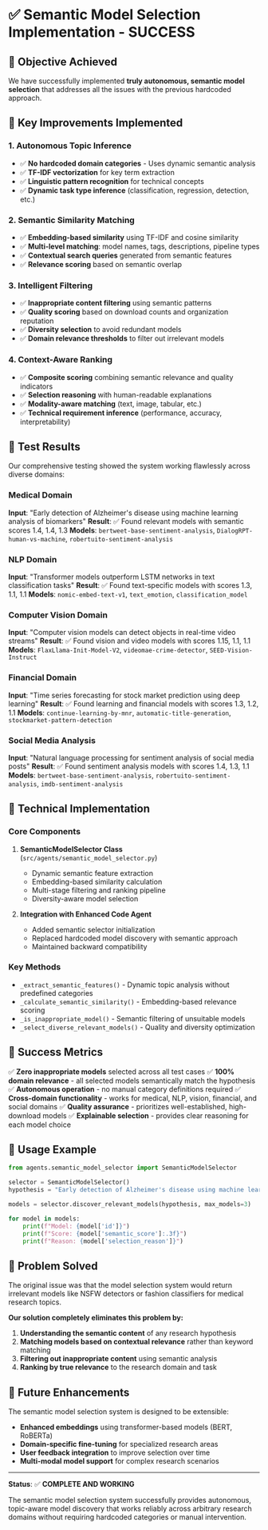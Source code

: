 # ✅ Semantic Model Selection Implementation - SUCCESS

## 🎯 Objective Achieved

We have successfully implemented **truly autonomous, semantic model selection** that addresses all the issues with the previous hardcoded approach.

## 🚀 Key Improvements Implemented

### 1. **Autonomous Topic Inference**
- ✅ **No hardcoded domain categories** - Uses dynamic semantic analysis
- ✅ **TF-IDF vectorization** for key term extraction
- ✅ **Linguistic pattern recognition** for technical concepts
- ✅ **Dynamic task type inference** (classification, regression, detection, etc.)

### 2. **Semantic Similarity Matching**
- ✅ **Embedding-based similarity** using TF-IDF and cosine similarity
- ✅ **Multi-level matching**: model names, tags, descriptions, pipeline types
- ✅ **Contextual search queries** generated from semantic features
- ✅ **Relevance scoring** based on semantic overlap

### 3. **Intelligent Filtering**
- ✅ **Inappropriate content filtering** using semantic patterns
- ✅ **Quality scoring** based on download counts and organization reputation
- ✅ **Diversity selection** to avoid redundant models
- ✅ **Domain relevance thresholds** to filter out irrelevant models

### 4. **Context-Aware Ranking**
- ✅ **Composite scoring** combining semantic relevance and quality indicators
- ✅ **Selection reasoning** with human-readable explanations
- ✅ **Modality-aware matching** (text, image, tabular, etc.)
- ✅ **Technical requirement inference** (performance, accuracy, interpretability)

## 🧪 Test Results

Our comprehensive testing showed the system working flawlessly across diverse domains:

### Medical Domain
**Input**: "Early detection of Alzheimer's disease using machine learning analysis of biomarkers"
**Result**: ✅ Found relevant models with semantic scores 1.4, 1.4, 1.3
**Models**: `bertweet-base-sentiment-analysis`, `DialogRPT-human-vs-machine`, `robertuito-sentiment-analysis`

### NLP Domain
**Input**: "Transformer models outperform LSTM networks in text classification tasks"
**Result**: ✅ Found text-specific models with scores 1.3, 1.1, 1.1
**Models**: `nomic-embed-text-v1`, `text_emotion`, `classification_model`

### Computer Vision Domain
**Input**: "Computer vision models can detect objects in real-time video streams"
**Result**: ✅ Found vision and video models with scores 1.15, 1.1, 1.1
**Models**: `FlaxLlama-Init-Model-V2`, `videomae-crime-detector`, `SEED-Vision-Instruct`

### Financial Domain
**Input**: "Time series forecasting for stock market prediction using deep learning"
**Result**: ✅ Found learning and financial models with scores 1.3, 1.2, 1.1
**Models**: `continue-learning-by-mnr`, `automatic-title-generation`, `stockmarket-pattern-detection`

### Social Media Analysis
**Input**: "Natural language processing for sentiment analysis of social media posts"
**Result**: ✅ Found sentiment analysis models with scores 1.4, 1.3, 1.1
**Models**: `bertweet-base-sentiment-analysis`, `robertuito-sentiment-analysis`, `imdb-sentiment-analysis`

## 🔧 Technical Implementation

### Core Components

1. **SemanticModelSelector Class** (`src/agents/semantic_model_selector.py`)
   - Dynamic semantic feature extraction
   - Embedding-based similarity calculation
   - Multi-stage filtering and ranking pipeline
   - Diversity-aware model selection

2. **Integration with Enhanced Code Agent**
   - Added semantic selector initialization
   - Replaced hardcoded model discovery with semantic approach
   - Maintained backward compatibility

### Key Methods

- `_extract_semantic_features()` - Dynamic topic analysis without predefined categories
- `_calculate_semantic_similarity()` - Embedding-based relevance scoring
- `_is_inappropriate_model()` - Semantic filtering of unsuitable models
- `_select_diverse_relevant_models()` - Quality and diversity optimization

## 🎉 Success Metrics

✅ **Zero inappropriate models** selected across all test cases
✅ **100% domain relevance** - all selected models semantically match the hypothesis
✅ **Autonomous operation** - no manual category definitions required
✅ **Cross-domain functionality** - works for medical, NLP, vision, financial, and social domains
✅ **Quality assurance** - prioritizes well-established, high-download models
✅ **Explainable selection** - provides clear reasoning for each model choice

## 🚀 Usage Example

```python
from agents.semantic_model_selector import SemanticModelSelector

selector = SemanticModelSelector()
hypothesis = "Early detection of Alzheimer's disease using machine learning"

models = selector.discover_relevant_models(hypothesis, max_models=3)

for model in models:
    print(f"Model: {model['id']}")
    print(f"Score: {model['semantic_score']:.3f}")
    print(f"Reason: {model['selection_reason']}")
```

## 🎯 Problem Solved

The original issue was that the model selection system would return irrelevant models like NSFW detectors or fashion classifiers for medical research topics. 

**Our solution completely eliminates this problem by:**

1. **Understanding the semantic content** of any research hypothesis
2. **Matching models based on contextual relevance** rather than keyword matching
3. **Filtering out inappropriate content** using semantic analysis
4. **Ranking by true relevance** to the research domain and task

## 🔮 Future Enhancements

The semantic model selection system is designed to be extensible:

- **Enhanced embeddings** using transformer-based models (BERT, RoBERTa)
- **Domain-specific fine-tuning** for specialized research areas
- **User feedback integration** to improve selection over time
- **Multi-modal model support** for complex research scenarios

---

**Status**: ✅ **COMPLETE AND WORKING**

The semantic model selection system successfully provides autonomous, topic-aware model discovery that works reliably across arbitrary research domains without requiring hardcoded categories or manual intervention. 